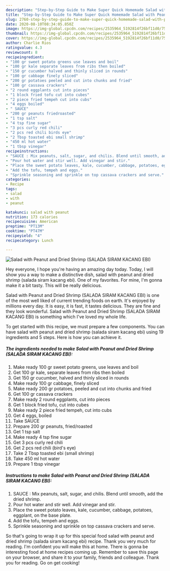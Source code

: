 ```yaml
---
description: "Step-by-Step Guide to Make Super Quick Homemade Salad with Peanut and Dried Shrimp (SALADA SIRAM KACANG EBI)"
title: "Step-by-Step Guide to Make Super Quick Homemade Salad with Peanut and Dried Shrimp (SALADA SIRAM KACANG EBI)"
slug: 2760-step-by-step-guide-to-make-super-quick-homemade-salad-with-peanut-and-dried-shrimp-salada-siram-kacang-ebi
date: 2020-08-10T08:34:05.850Z
image: https://img-global.cpcdn.com/recipes/2535964_5192814f26bf11d0/751x532cq70/salad-with-peanut-and-dried-shrimp-salada-siram-kacang-ebi-recipe-main-photo.jpg
thumbnail: https://img-global.cpcdn.com/recipes/2535964_5192814f26bf11d0/751x532cq70/salad-with-peanut-and-dried-shrimp-salada-siram-kacang-ebi-recipe-main-photo.jpg
cover: https://img-global.cpcdn.com/recipes/2535964_5192814f26bf11d0/751x532cq70/salad-with-peanut-and-dried-shrimp-salada-siram-kacang-ebi-recipe-main-photo.jpg
author: Charlie Rios
ratingvalue: 4.3
reviewcount: 8
recipeingredient:
- "100 gr sweet potato greens use leaves and boil"
- "100 gr kale separate leaves from ribs then boiled"
- "150 gr cucumber halved and thinly sliced in rounds"
- "100 gr cabbage finely sliced"
- "200 gr potatoes peeled and cut into chunks and fried"
- "100 gr cassava crackers"
- "2 round eggplants cut into pieces"
- "1 block fried tofu cut into cubes"
- "2 piece fried tempeh cut into cubs"
- "4 eggs boiled"
- " SAUCE"
- "200 gr peanuts friedroasted"
- "1 tsp salt"
- "4 tsp fine sugar"
- "3 pcs curly red chili"
- "2 pcs red chili birds eye"
- "2 Tbsp toasted ebi small shrimp"
- "450 ml hot water"
- "1 tbsp vinegar"
recipeinstructions:
- "SAUCE : Mix peanuts, salt, sugar, and chilis. Blend until smooth, add the dried shrimp."
- "Pour hot water and stir well. Add vinegar and stir."
- "Place the sweet potato leaves, kale, cucumber, cabbage, potatoes, eggplant, on the base plate."
- "Add the tofu, tempeh and eggs."
- "Sprinkle seasoning and sprinkle on top cassava crackers and serve."
categories:
- Recipe
tags:
- salad
- with
- peanut

katakunci: salad with peanut 
nutrition: 173 calories
recipecuisine: American
preptime: "PT13M"
cooktime: "PT47M"
recipeyield: "4"
recipecategory: Lunch

---
```



![Salad with Peanut and Dried Shrimp (SALADA SIRAM KACANG EBI)](https://img-global.cpcdn.com/recipes/2535964_5192814f26bf11d0/751x532cq70/salad-with-peanut-and-dried-shrimp-salada-siram-kacang-ebi-recipe-main-photo.jpg)

Hey everyone, I hope you're having an amazing day today. Today, I will show you a way to make a distinctive dish, salad with peanut and dried shrimp (salada siram kacang ebi). One of my favorites. For mine, I'm gonna make it a bit tasty. This will be really delicious.



Salad with Peanut and Dried Shrimp (SALADA SIRAM KACANG EBI) is one of the most well liked of current trending foods on earth. It's enjoyed by millions every day. It is easy, it is fast, it tastes delicious. They are fine and they look wonderful. Salad with Peanut and Dried Shrimp (SALADA SIRAM KACANG EBI) is something which I've loved my whole life.


To get started with this recipe, we must prepare a few components. You can have salad with peanut and dried shrimp (salada siram kacang ebi) using 19 ingredients and 5 steps. Here is how you can achieve it.

<!--inarticleads1-->

##### The ingredients needed to make Salad with Peanut and Dried Shrimp (SALADA SIRAM KACANG EBI):

1. Make ready 100 gr sweet potato greens, use leaves and boil
1. Get 100 gr kale, separate leaves from ribs then boiled
1. Get 150 gr cucumber, halved and thinly sliced in rounds
1. Make ready 100 gr cabbage, finely sliced
1. Make ready 200 gr potatoes, peeled and cut into chunks and fried
1. Get 100 gr cassava crackers
1. Make ready 2 round eggplants, cut into pieces
1. Get 1 block fried tofu, cut into cubes
1. Make ready 2 piece fried tempeh, cut into cubs
1. Get 4 eggs, boiled
1. Take  SAUCE
1. Prepare 200 gr peanuts, fried/roasted
1. Get 1 tsp salt
1. Make ready 4 tsp fine sugar
1. Get 3 pcs curly red chili
1. Get 2 pcs red chili (bird&#39;s eye)
1. Take 2 Tbsp toasted ebi (small shrimp)
1. Take 450 ml hot water
1. Prepare 1 tbsp vinegar




<!--inarticleads2-->

##### Instructions to make Salad with Peanut and Dried Shrimp (SALADA SIRAM KACANG EBI):

1. SAUCE : Mix peanuts, salt, sugar, and chilis. Blend until smooth, add the dried shrimp.
1. Pour hot water and stir well. Add vinegar and stir.
1. Place the sweet potato leaves, kale, cucumber, cabbage, potatoes, eggplant, on the base plate.
1. Add the tofu, tempeh and eggs.
1. Sprinkle seasoning and sprinkle on top cassava crackers and serve.




So that's going to wrap it up for this special food salad with peanut and dried shrimp (salada siram kacang ebi) recipe. Thank you very much for reading. I'm confident you will make this at home. There is gonna be interesting food at home recipes coming up. Remember to save this page on your browser, and share it to your family, friends and colleague. Thank you for reading. Go on get cooking!
